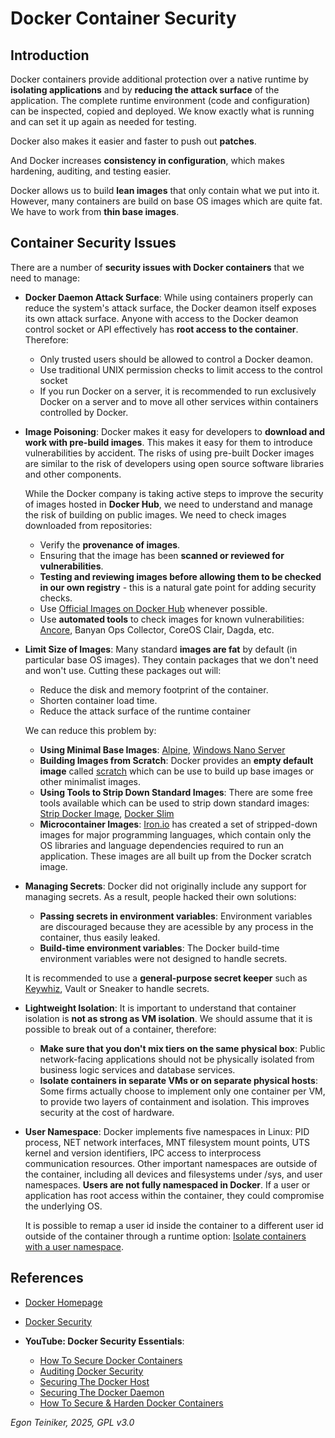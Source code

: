 # Docker Container Security

## Introduction
Docker containers provide additional protection over a native runtime by **isolating applications** and by **reducing the 
attack surface** of the application.
The complete runtime environment (code and configuration) can be inspected, copied and deployed.
We know exactly what is running and can set it up again as needed for testing.

Docker also makes it easier and faster to push out **patches**.

And Docker increases **consistency in configuration**, which makes hardening, auditing, and testing easier.

Docker allows us to build **lean images** that only contain what we put into it.
However, many containers are build on base OS images which are quite fat. We have to work from **thin base images**.

## Container Security Issues

There are a number of **security issues with Docker containers** that we need to manage:
* **Docker Daemon Attack Surface**:
    While using containers properly can reduce the system's attack surface, the Docker deamon itself exposes its own 
    attack surface.
    Anyone with access to the Docker deamon control socket or API effectively has **root access to the container**.
    Therefore:
    * Only trusted users should be allowed to control a Docker deamon.
    * Use traditional UNIX permission checks to limit access to the control socket
    * If you run Docker on a server, it is recommended to run exclusively Docker on a server and to move all other 
    services within containers controlled by Docker.

* **Image Poisoning**:
    Docker makes it easy for developers to **download and work with pre-build images**.
    This makes it easy for them to introduce vulnerabilities by accident.
    The risks of using pre-built Docker images are similar to the risk of developers using open source software libraries and other components.
     
    While the Docker company is taking active steps to improve the security of images hosted in **Docker Hub**, we need to
    understand and manage the risk of building on public images.
    We need to check images downloaded from repositories:
    * Verify the **provenance of images**.
    * Ensuring that the image has been **scanned or reviewed for vulnerabilities**.
    * **Testing and reviewing images before allowing them to be checked in our own registry**  - this is a natural gate 
    point for adding security checks.
    * Use [Official Images on Docker Hub](https://docs.docker.com/docker-hub/official_images/) whenever possible.
    * Use **automated tools** to check images for known vulnerabilities: [Ancore](https://github.com/anchore/anchore-engine), Banyan Ops Collector, CoreOS Clair, Dagda, etc.  
         
* **Limit Size of Images**:
    Many standard **images are fat** by default (in particular base OS images).
    They contain packages that we don't need and won't use. Cutting these packages out will:
    * Reduce the disk and memory footprint of the container. 
    * Shorten container load time.
    * Reduce the attack surface of the runtime container 
    
    We can reduce this problem by:
    * **Using Minimal Base Images**: [Alpine](https://hub.docker.com/_/alpine), [Windows Nano Server](https://hub.docker.com/_/microsoft-windows-nanoserver)  
    * **Building Images from Scratch**: Docker provides an **empty default image** called [scratch](https://hub.docker.com/_/scratch) which can be use
        to build up base images or other minimalist images.    
    * **Using Tools to Strip Down Standard Images**: There are some free tools available which can be used to strip down standard images: 
        [Strip Docker Image](https://github.com/mvanholsteijn/strip-docker-image), [Docker Slim](https://github.com/docker-slim/docker-slim)
    * **Microcontainer Images**: [Iron.io](https://blog.iron.io/microcontainers-tiny-portable-containers/) 
        has created a set of stripped-down images for major programming languages, which contain only the OS libraries and
        language dependencies required to run an application.
        These images are all built up from the Docker scratch image.
    
* **Managing Secrets**:
    Docker did not originally include any support for managing secrets.
    As a result, people hacked their own solutions:
    * **Passing secrets in environment variables**: Environment variables are discouraged because they are acessible by any
        process in the container, thus easily leaked.
    * **Build-time environment variables**: The Docker build-time environment variables were not designed to handle secrets.    
    
    It is recommended to use a **general-purpose secret keeper** such as 
    [Keywhiz](https://square.github.io/keywhiz/), Vault or Sneaker to handle secrets.
    
* **Lightweight Isolation**:
    It is important to understand that container isolation is **not as strong as VM isolation**.
    We should assume that it is possible to break out of a container, therefore:
    * **Make sure that you don't mix tiers on the same physical box**: Public network-facing applications should not be
        physically isolated from business logic services and database services.
    * **Isolate containers in separate VMs or on separate physical hosts**: Some firms actually choose to implement only 
        one container per VM, to provide two layers of containment and isolation. 
        This improves security at the cost of hardware.    
    
* **User Namespace**:
    Docker implements five namespaces in Linux: PID process, NET network interfaces, MNT filesystem mount points, 
    UTS kernel and version identifiers, IPC access to interprocess communication resources.
    Other important namespaces are outside of the container, including all devices and filesystems under /sys, and user 
    namespaces.
    **Users are not fully namespaced in Docker**. If a user or application has root access within the container, they could 
    compromise the underlying OS.
    
    It is possible to remap a user id inside the container to a different user id outside of the container through a 
    runtime option: [Isolate containers with a user namespace](https://docs.docker.com/engine/security/userns-remap/).
    
## References
* [Docker Homepage](https://www.docker.com/)

* [Docker Security](https://github.com/docker/labs/blob/master/security/README.md)

* **YouTube: Docker Security Essentials**:  
    * [How To Secure Docker Containers](https://youtu.be/KINjI1tlo2w)
    * [Auditing Docker Security](https://youtu.be/mQkVB6KMHCg)
    * [Securing The Docker Host](https://youtu.be/egqSNqNISz0)
    * [Securing The Docker Daemon](https://youtu.be/70QOBVwLyC0)
	* [How To Secure & Harden Docker Containers](https://youtu.be/CQLtT_qeB40)
	

*Egon Teiniker, 2025, GPL v3.0*
